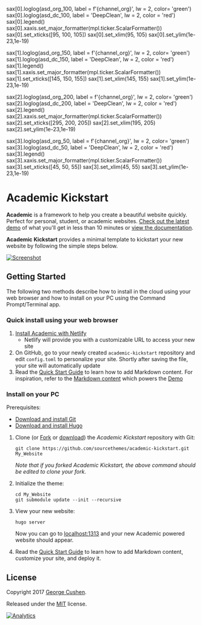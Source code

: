 

sax[0].loglog(asd_org_100, label = f'{channel_org}', lw = 2,  color= 'green')
sax[0].loglog(asd_dc_100, label = 'DeepClean', lw = 2, color = 'red')
sax[0].legend()
sax[0].xaxis.set_major_formatter(mpl.ticker.ScalarFormatter())
sax[0].set_xticks([95, 100, 105])
sax[0].set_xlim(95,  105)
sax[0].set_ylim(1e-23,1e-19)

sax[1].loglog(asd_org_150, label = f'{channel_org}', lw = 2,  color= 'green')
sax[1].loglog(asd_dc_150, label = 'DeepClean', lw = 2, color = 'red')
sax[1].legend()
sax[1].xaxis.set_major_formatter(mpl.ticker.ScalarFormatter())
sax[1].set_xticks([145, 150, 155])
sax[1].set_xlim(145,  155)
sax[1].set_ylim(1e-23,1e-19)

sax[2].loglog(asd_org_200, label = f'{channel_org}', lw = 2,  color= 'green')
sax[2].loglog(asd_dc_200, label = 'DeepClean', lw = 2, color = 'red')
sax[2].legend()
sax[2].xaxis.set_major_formatter(mpl.ticker.ScalarFormatter())
sax[2].set_xticks([295, 200, 205])
sax[2].set_xlim(195,  205)
sax[2].set_ylim(1e-23,1e-19)


sax[3].loglog(asd_org_50, label = f'{channel_org}', lw = 2,  color= 'green')
sax[3].loglog(asd_dc_50, label = 'DeepClean', lw = 2, color = 'red')
sax[3].legend()
sax[3].xaxis.set_major_formatter(mpl.ticker.ScalarFormatter())
sax[3].set_xticks([45, 50, 55])
sax[3].set_xlim(45,  55)
sax[3].set_ylim(1e-23,1e-19)

























# Academic Kickstart

**Academic** is a framework to help you create a beautiful website quickly. Perfect for personal, student, or academic websites. [Check out the latest demo](https://themes.gohugo.io/theme/academic/) of what you'll get in less than 10 minutes or [view the documentation](https://sourcethemes.com/academic/docs/).

**Academic Kickstart** provides a minimal template to kickstart your new website by following the simple steps below.

[![Screenshot](https://raw.githubusercontent.com/gcushen/hugo-academic/master/academic.png)](https://github.com/gcushen/hugo-academic/)

## Getting Started

The following two methods describe how to install in the cloud using your web browser and how to install on your PC using the Command Prompt/Terminal app.

### Quick install using your web browser

1. [Install Academic with Netlify](https://app.netlify.com/start/deploy?repository=https://github.com/sourcethemes/academic-kickstart)
    * Netlify will provide you with a customizable URL to access your new site
2. On GitHub, go to your newly created `academic-kickstart` repository and edit `config.toml` to personalize your site. Shortly after saving the file, your site will automatically update
3. Read the [Quick Start Guide](https://sourcethemes.com/academic/docs/) to learn how to add Markdown content. For inspiration, refer to the [Markdown content](https://github.com/gcushen/hugo-academic/tree/master/exampleSite) which powers the [Demo](https://themes.gohugo.io/theme/academic/)

### Install on your PC

Prerequisites:

* [Download and install Git](https://git-scm.com/downloads)
* [Download and install Hugo](https://gohugo.io/getting-started/installing/#quick-install)

1. Clone (or [Fork](https://github.com/sourcethemes/academic-kickstart#fork-destination-box) or [download](https://github.com/sourcethemes/academic-kickstart/archive/master.zip)) the *Academic Kickstart* repository with Git: 

       git clone https://github.com/sourcethemes/academic-kickstart.git My_Website
    
    *Note that if you forked Academic Kickstart, the above command should be edited to clone your fork.*

2. Initialize the theme:

       cd My_Website
       git submodule update --init --recursive

3. View your new website:
      
       hugo server

    Now you can go to [localhost:1313](http://localhost:1313) and your new Academic powered website should appear.
  
4. Read the [Quick Start Guide](https://sourcethemes.com/academic/docs/) to learn how to add Markdown content, customize your site, and deploy it.

## License

Copyright 2017 [George Cushen](https://georgecushen.com).

Released under the [MIT](https://github.com/sourcethemes/academic-kickstart/blob/master/LICENSE.md) license.

[![Analytics](https://ga-beacon.appspot.com/UA-78646709-2/academic-kickstart/readme?pixel)](https://github.com/igrigorik/ga-beacon)
